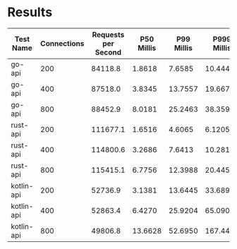 # Results
| Test Name | Connections | Requests per Second | P50 Millis | P99 Millis | P999 Millis | API Memory MB | API CPU Time | API Threads |
| --------- | ----------- | ------------------- | ---------- | ---------- | ----------- | ------------- | ------------ | ----------- |
| go-api | 200 | 84118.8 | 1.8618 | 7.6585 | 10.4446 | 17.7 | 00:00:27 | 10 |
| go-api | 400 | 87518.0 | 3.8345 | 13.7557 | 19.6678 | 23.9 | 00:00:26 | 11 |
| go-api | 800 | 88452.9 | 8.0181 | 25.2463 | 38.3596 | 37.4 | 00:00:26 | 11 |
| rust-api | 200 | 111677.1 | 1.6516 | 4.6065 | 6.1205 | 9.3 | 00:00:17 | 5 |
| rust-api | 400 | 114800.6 | 3.2686 | 7.6413 | 10.2814 | 13.7 | 00:00:17 | 5 |
| rust-api | 800 | 115415.1 | 6.7756 | 12.3988 | 20.4451 | 23.3 | 00:00:17 | 5 |
| kotlin-api | 200 | 52736.9 | 3.1381 | 13.6445 | 33.6892 | 332.8 | 00:00:57 | 130 |
| kotlin-api | 400 | 52863.4 | 6.4270 | 25.9204 | 65.0904 | 404.1 | 00:00:57 | 155 |
| kotlin-api | 800 | 49806.8 | 13.6628 | 52.6950 | 167.4436 | 491.2 | 00:01:02 | 155 |
